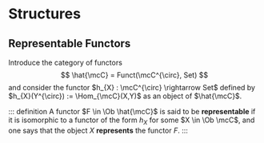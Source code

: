 # Structures

## Representable Functors

Introduce the category of functors
$$
    \hat{\mcC} = Funct(\mcC^{\circ}, Set)
$$
and consider the functor $h_{X} : \mcC^{\circ} \rightarrow Set$ defined by $h_{X}(Y^{\circ}) := \Hom_{\mcC}(X,Y)$ as an object of $\hat{\mcC}$.

::: definition
A functor $F \in \Ob \hat{\mcC}$ is said to be __representable__ if it is isomorphic to a functor of the form $h_{X}$ for some $X \in \Ob \mcC$, and one says that the object $X$ __represents__ the functor $F$.
:::